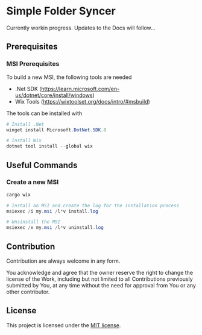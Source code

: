 # Simple Folder Syncer

Currently workin progress. Updates to the Docs will follow...

## Prerequisites


### MSI Prerequisites
To build a new MSI, the following tools are needed

* .Net SDK (https://learn.microsoft.com/en-us/dotnet/core/install/windows)
* Wix Tools (https://wixtoolset.org/docs/intro/#msbuild)

The tools can be installed with

```ps1
# Install .Net
winget install Microsoft.DotNet.SDK.8

# Install Wix
dotnet tool install --global wix
```


## Useful Commands

### Create a new MSI


```ps1
cargo wix
```


```ps1
# Install an MSI and create the log for the installation process
msiexec /i my.msi /l*v install.log

# Unsinstall the MSI
msiexec /x my.msi /l*v uninstall.log
```


## Contribution

Contribution are always welcome in any form.

You acknowledge and agree that the owner reserve the right to change the license of the Work, including but not limited to all Contributions previously submitted by You, at any time without the need for approval from You or any other contributor.

## License

This project is licensed under the [MIT license].

[MIT license]: https://github.com/guenhter/simple-folder-syncer/blob/main/LICENSE
